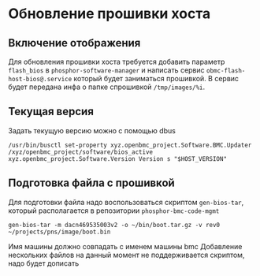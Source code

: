 # Обновление прошивки хоста
## Включение отображения
Для обновления прошивки хоста требуется добавить параметр `flash_bios` в `phosphor-software-manager` и написать сервис `obmc-flash-host-bios@.service` который будет заниматься прошивкой. В сервис будет передана инфа о папке спрошивкой `/tmp/images/%i`.

## Текущая версия
Задать текущую версию можно с помощью dbus
```
/usr/bin/busctl set-property xyz.openbmc_project.Software.BMC.Updater /xyz/openbmc_project/software/bios_active xyz.openbmc_project.Software.Version Version s "$HOST_VERSION"
```

## Подготовка файла с прошивкой
Для подготовки файла надо воспользоваться скриптом `gen-bios-tar`, который располагается в репозитории `phosphor-bmc-code-mgmt`
```
gen-bios-tar -m dacn469535003v2 -o ~/bin/boot.tar.gz -v rev0 ~/projects/pns/image/boot.bin
```
Имя машины должно совпадать с именем машины bmc
Добавление нескольких файлов на данный момент не поддерживается скриптом, надо будет дописать